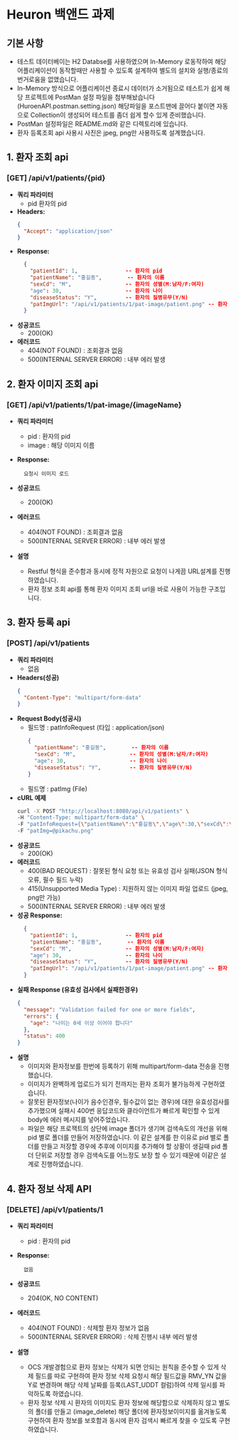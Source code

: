 # Heuron 백앤드 과제

## 기본 사항
- 테스트 데이터베이는 H2 Databse를 사용하였으며 In-Memory 로동작하여 해당 어플리케이션이 동작할때만 사용할 수 있도록 설계하여
  별도의 설치와 실행/종료의 번거로움을 없앴습니다.
- In-Memory 방식으로 어플리케이션 종료시 데이터가 소거됨으로 테스트가 쉽게 해당 프로젝트에 PostMan 설정 파일을 첨부해놨습니다
  (HuroenAPI.postman.setting.json) 해당파일을 포스트맨에 끌어다 붙이면 자동으로 Collection이 생성되어 테스트를 좀더 쉽게 할수 있게 준비했습니다.
- PostMan 설정파일은 README.md와 같은 디렉토리에 있습니다.
- 환자 등록조회 api 사용시 사진은 jpeg, png만 사용하도록 설계했습니다.


## 1. 환자 조회 api
### [GET] /api/v1/patients/{pid}
 - **쿼리 파라미터**
   - pid 환자의 pid
- **Headers:**
  ```json
  {
    "Accept": "application/json"
  }
  ```
- **Response:**
  ```json
    {
      "patientId": 1,               -- 환자의 pid
      "patientName": "홍길동",        -- 환자의 이름  
      "sexCd": "M",                 -- 환자의 성별(M:남자/F:여자) 
      "age": 30,                    -- 환자의 나이
      "diseaseStatus": "Y",         -- 환자의 질병유무(Y/N)
      "patImgUrl": "/api/v1/patients/1/pat-image/patient.png" -- 환자 이미지 조회 URL
    }
  ```
- **성공코드**
  - 200(OK)
- **에러코드**
  - 404(NOT FOUND) : 조회결과 없음
  - 500(INTERNAL SERVER ERROR) : 내부 에러 발생

## 2. 환자 이미지 조회 api
### [GET] /api/v1/patients/1/pat-image/{imageName}
- **쿼리 파라미터**
  - pid : 환자의 pid
  - image : 해당 이미지 이름 
- **Response:**
  ```
    요청시 이미지 로드
  ```
- **성공코드**
  - 200(OK)
- **에러코드**
  - 404(NOT FOUND) : 조회결과 없음
  - 500(INTERNAL SERVER ERROR) : 내부 에러 발생

- **설명**
  - Restful 형식을 준수함과 동시에 정적 자원으로 요청이 나게끔 URL설계를 진행하였습니다.
  - 환자 정보 조회 api를 통해 환자 이미지 조회 url을 바로 사용이 가능한 구조입니다.
     

## 3. 환자 등록 api
### [POST] /api/v1/patients
- **쿼리 파라미터**
    - 없음 
- **Headers(성공)**
  ```json
  {
    "Content-Type": "multipart/form-data"
  }
  ```
- **Request Body(성공시)**
  - 필드명 : patInfoRequest (타입 : application/json)
    ```json
    {
      "patientName": "홍길동",        -- 환자의 이름  
      "sexCd": "M",                 -- 환자의 성별(M:남자/F:여자) 
      "age": 30,                    -- 환자의 나이
      "diseaseStatus": "Y",         -- 환자의 질병유무(Y/N)
    } 
    ```
  - 필드명 : patImg (File)  
- **cURL 예제**
  ```bash
  curl -X POST "http://localhost:8080/api/v1/patients" \
  -H "Content-Type: multipart/form-data" \
  -F "patInfoRequest={\"patientName\":\"홍길동\",\"age\":30,\"sexCd\":\"M\",\"diseaseStatus\":\"Y\"};type=application/json" \
  -F "patImg=@pikachu.png"
  ```
- **성공코드**
  - 200(OK)
- **에러코드**
  - 400(BAD REQUEST) : 잘못된 형식 요청 또는 유효성 검사 실패(JSON 형식 오류, 필수 필드 누락)
  - 415(Unsupported Media Type) : 지원하지 않는 이미지 파일 업로드 (jpeg, png만 가능)
  - 500(INTERNAL SERVER ERROR) : 내부 에러 발생
- **성공 Response:**
  ```json
    {
      "patientId": 1,               -- 환자의 pid
      "patientName": "홍길동",        -- 환자의 이름  
      "sexCd": "M",                 -- 환자의 성별(M:남자/F:여자) 
      "age": 30,                    -- 환자의 나이
      "diseaseStatus": "Y",         -- 환자의 질병유무(Y/N)
      "patImgUrl": "/api/v1/patients/1/pat-image/patient.png" -- 환자 이미지 경로
    }
  ```
- **실패 Response (유효성 검사에서 실패한경우)**
  ```json
  {
    "message": "Validation failed for one or more fields",
    "errors": {
      "age": "나이는 0세 이상 이어야 합니다"
    },
    "status": 400
  }   
  ```
- **설명**
  - 이미지와 환자정보를 한번에 등록하기 위해 multipart/form-data 전송을 진행했습니다.
  - 이미지가 완벽하게 업로드가 되기 전까지는 환자 조회가 불가능하게 구현하였습니다.
  - 잘못된 환자정보(나이가 음수인경우, 필수값이 없는 경우)에 대한 유효성검사를 추가했으며 실패시 400번 응답코드와
    클라이언트가 빠르게 확인할 수 있게 body에 에러 메시지를 넣어주었습니다.
  - 파일은 해당 프로잭트의 상단에 image 폴더가 생기며 검색속도의 개선을 위해 pid 별로 폴더를 만들어 저장하였습니다.
    이 같은 설계를 한 이유로 pid 별로 폴더를 만들고 저장할 경우에 추후에 이미지를 추가해야 할 상황이 생길때 pid 폴더
    단위로 저장할 경우 검색속도를 어느정도 보장 할 수 있기 때문에 이같은 설계로 진행하였습니다.


## 4. 환자 정보 삭제 API
### [DELETE] /api/v1/patients/1
- **쿼리 파라미터**
  - pid : 환자의 pid
- **Response:**
  ```
    없음
  ```
- **성공코드**
  - 204(OK, NO CONTENT)
- **에러코드**
  - 404(NOT FOUND) : 삭제할 환자 정보가 없음
  - 500(INTERNAL SERVER ERROR) : 삭제 진행시 내부 에러 발생

- **설명**
  - OCS 개발경험으로 환자 정보는 삭제가 되면 안되는 원칙을 준수할 수 있게 삭제 필드를 따로 구현하여 환자 정보 삭제 요청시 해당 필드값을 RMV_YN 값을 Y로 변경하며
    해당 삭제 날짜를 등록(LAST_UDDT 컬럼)하여 삭제 일시를 파악하도록 하였습니다.
  - 환자 정보 삭제 시 환자의 이미지도 환자 정보에 해당함으로 삭제하지 않고 별도의 폴더를 만들고 (image_delete) 해당 폴더에 환자정보이미지를
    옮겨놓도록 구현하여 환자 정보를 보호함과 동시에 환자 검색시 빠르게 찾을 수 있도록 구현하였습니다.